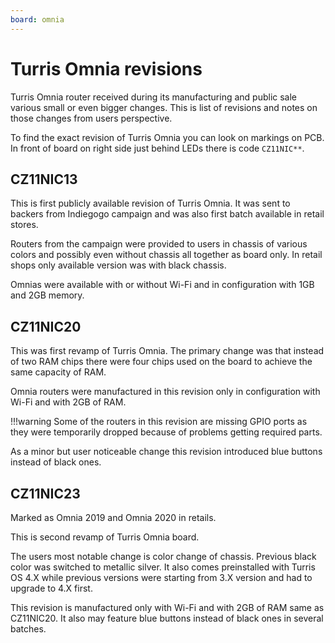 ```yaml
---
board: omnia
---
```

# Turris Omnia revisions

Turris Omnia router received during its manufacturing and public sale various
small or even bigger changes. This is list of revisions and notes on those
changes from users perspective.

To find the exact revision of Turris Omnia you can look on markings on PCB. In
front of board on right side just behind LEDs there is code `CZ11NIC**`.


## CZ11NIC13

This is first publicly available revision of Turris Omnia. It was sent to backers
from Indiegogo campaign and was also first batch available in retail stores.

Routers from the campaign were provided to users in chassis of various colors and
possibly even without chassis all together as board only. In retail shops only
available version was with black chassis.

Omnias were available with or without Wi-Fi and in configuration with 1GB and 2GB
memory.


## CZ11NIC20

This was first revamp of Turris Omnia. The primary change was that instead of two
RAM chips there were four chips used on the board to achieve the same capacity of
RAM.

Omnia routers were manufactured in this revision only in configuration with Wi-Fi
and with 2GB of RAM.

!!!warning
    Some of the routers in this revision are missing GPIO ports as they were
    temporarily dropped because of problems getting required parts.

As a minor but user noticeable change this revision introduced blue buttons
instead of black ones.


## CZ11NIC23

Marked as Omnia 2019 and Omnia 2020 in retails.

This is second revamp of Turris Omnia board.

The users most notable change is color change of chassis. Previous black color was
switched to metallic silver. It also comes preinstalled with Turris OS 4.X
while previous versions were starting from 3.X version and had to upgrade to
4.X first.

This revision is manufactured only with Wi-Fi and with 2GB of RAM same as
CZ11NIC20. It also may feature blue buttons instead of black ones in several
batches.
